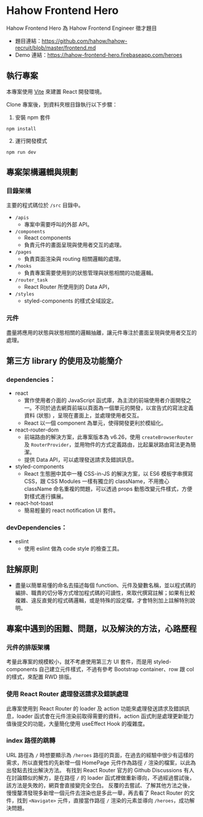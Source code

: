 # Hahow Frontend Hero

Hahow Frontend Hero 為 Hahow Frontend Engineer 徵才題目
- 題目連結：https://github.com/hahow/hahow-recruit/blob/master/frontend.md
- Demo 連結：https://hahow-frontend-hero.firebaseapp.com/heroes

## 執行專案

本專案使用 [Vite](https://github.com/vitejs/vite) 來建置 React 開發環境。

Clone 專案後，到資料夾根目錄執行以下步驟：

  1. 安裝 npm 套件

  ```shell
  npm install
  ```

  2. 運行開發模式

  ```shell
  npm run dev
  ```

## 專案架構邏輯與規劃

### 目錄架構

主要的程式碼位於 `/src` 目錄中。

- `/apis`
  - 專案中需要呼叫的外部 API。
- `/components`
  - React components
  - 負責元件的畫面呈現與使用者交互的處理。
- `/pages`
  - 負責頁面渲染與 routing 相關邏輯的處理。
- `/hooks`
  - 負責專案需要使用到的狀態管理與狀態相關的功能邏輯。
- `/router_task`
  - React Router 所使用到的 Data API，
- `/styles`
  - styled-components 的樣式全域設定。

### 元件
盡量將應用的狀態與狀態相關的邏輯抽離，讓元件專注於畫面呈現與使用者交互的處理。

## 第三方 library 的使用及功能簡介

### dependencies：

- react
  - 實作使用者介面的 JavaScript 函式庫，為主流的前端使用者介面開發之一。不同於過去網頁前端以頁面為一個單元的開發，以宣告式的寫法定義資料 (狀態) ，呈現在畫面上，並處理使用者交互。
  - React 以一個 component 為單元，使得開發更利於模組化。
- react-router-dom
  - 前端路由的解決方案，此專案版本為 v6.26，使用 `createBrowserRouter` 及 `RouterProvider`，並用物件的方式定義路由，比起巢狀路由寫法更為簡潔。
  - 提供 Data API，可以處理發送請求及錯誤訊息。
- styled-components
  - React 生態圈中其中一種 CSS-in-JS 的解決方案，以 ES6 模板字串撰寫 CSS，跟 CSS Modules 一樣有獨立的 className，不用擔心 className 命名重複的問題，可以透過 props 動態改變元件樣式，方便對樣式進行擴展。
- react-hot-toast
  - 簡易輕量的 react notification UI 套件。

### devDependencies：

- eslint
  - 使用 eslint 做為 code style 的檢查工具。

## 註解原則

- 盡量以簡單易懂的命名去描述每個 function、元件及變數名稱，並以程式碼的編排、職責的切分等方式增加程式碼的可讀性，來取代撰寫註解；如果有比較複雜、違反直覺的程式碼邏輯，或是特殊的設定檔，才會特別加上註解特別說明。

## 專案中遇到的困難、問題，以及解決的方法，心路歷程

### 元件的排版架構

考量此專案的規模較小，就不考慮使用第三方 UI 套件，而是用 styled-components 自己建立元件樣式，不過有參考 Bootstrap container、row 跟 col 的樣式，來配置 RWD 排版。


### 使用 React Router 處理發送請求及錯誤處理

此專案使用到 React Router 的 loader 及 action 功能來處理發送請求及錯誤訊息，loader 函式會在元件渲染前取得需要的資料，action 函式則是處理更新能力值後提交的功能，大量簡化使用 useEffect Hook 的複雜度。

### index 路徑的跳轉

URL 路徑為 `/` 時想要顯示為 `/heroes` 路徑的頁面，在過去的經驗中很少有這樣的需求，所以直覺性的先新增一個 HomePage 元件作為路徑 `/` 渲染的檔案，以此為出發點去找出解決方法。
有找到 React Router 官方的 Github Discussions 有人在討論類似的解方，是在路徑 `/` 的 loader 函式裡做重新導向，不過經過嘗試後，該方法是失敗的，網頁會直接變完全空白。
反覆的去嘗試、了解其他方法之後，慢慢釐清發現多新增一個元件去渲染也是多此一舉，再去看了 React Router 的文件，找到 `<Navigate>` 元件，直接當作路徑 `/` 渲染的元素並導向 `/heroes`，成功解決問題。